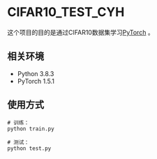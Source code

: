 # CIFAR10_TEST_CYH

这个项目的目的是通过CIFAR10数据集学习[PyTorch](http://pytorch.org/)	。

## 相关环境
- Python 3.8.3
- PyTorch 1.5.1

## 使用方式
```
# 训练：
python train.py

# 测试：
python test.py

```

